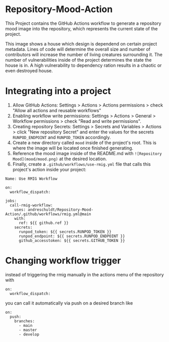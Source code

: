 # Repository-Mood-Action

This Project contains the GitHub Actions workflow to generate a repository mood image into the repository, which represents the current state of the project.

This image shows a house which design is dependend on certain project metadata. Lines of code will determine the overall size and number of contributors will increase the number of living creatures surrounding it. The number of vulnerabilities inside of the project determines the state the house is in. A high vulnerability to dependency ration results in a chaotic or even destroyed house.


# Integrating into a project
  
  1. Allow GitHub Actions: Settings > Actions > Actions permissions > check "Allow all actions and reusable workflows"
  2. Enabling workflow write permissions: Settings > Actions > General > Workflow permissions > check "Read and write permissions".
  3. Creating repository Secrets: Settings > Secrets and Variables > Actions > click "New repository Secret" and enter the values for the secrets ```RUNPOD_ENDPOINT``` and ```RUNPOD_TOKEN``` accordingly.
  4. Create a new directory called ```mood``` inside of the project's root. This is where the image will be located once finished generating.
  5. Reference the mood image inside of the README.md with ```![Repository Mood](mood/mood.png)``` at the desired location.
  6. Finally, create a ```.github/workflows/use-rmig.yml``` file that calls this project's action inside your project:
```
Name: Use RMIG Workflow

on:
  workflow_dispatch:

jobs:
  call-rmig-workflow:
    uses: andreschuldt/Repository-Mood-Action/.github/workflows/rmig.yml@main
    with:
      ref: ${{ github.ref }}
    secrets:
      runpod_token: ${{ secrets.RUNPOD_TOKEN }}
      runpod_endpoint: ${{ secrets.RUNPOD_ENDPOINT }}
      github_accesstoken: ${{ secrets.GITHUB_TOKEN }}
```
# Changing workflow trigger

instead of triggering the rmig manually in the actions menu of the repository with
```
on:
  workflow_dispatch:
```
you can call it automatically via push on a desired branch like

```
on:
  push:
    branches:
      - main
      - master
      - develop
```





